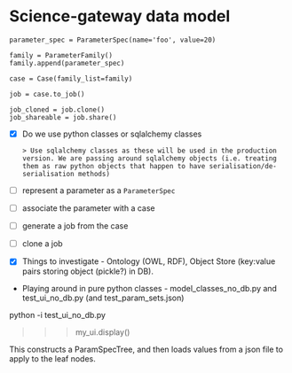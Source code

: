 # Science-gateway data model



```
parameter_spec = ParameterSpec(name='foo', value=20)

family = ParameterFamily()
family.append(parameter_spec)

case = Case(family_list=family)

job = case.to_job()

job_cloned = job.clone()
job_shareable = job.share()
```



- [x] Do we use python classes or sqlalchemy classes

      > Use sqlalchemy classes as these will be used in the production version. We are passing around sqlalchemy objects (i.e. treating them as raw python objects that happen to have serialisation/de-serialisation methods)



- [ ] represent a parameter as a `ParameterSpec`
- [ ] associate the parameter with a case
- [ ] generate a job from the case



- [ ] clone a job


- [x] Things to investigate - Ontology (OWL, RDF), Object Store (key:value pairs storing object (pickle?) in DB).


- Playing around in pure python classes - model_classes_no_db.py and test_ui_no_db.py (and test_param_sets.json)

python -i test_ui_no_db.py
>>> my_ui.display()


This constructs a ParamSpecTree, and then loads values from a json file to apply to the leaf nodes.
